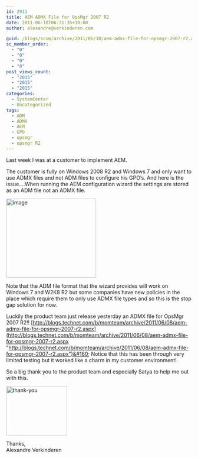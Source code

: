 ```yaml
---
id: 2911
title: AEM ADMX File for OpsMgr 2007 R2
date: 2011-06-10T06:31:35+10:00
author: alexandre@verkinderen.com

guid: /blogs/scom/archive/2011/06/10/aem-admx-file-for-opsmgr-2007-r2.aspx
sc_member_order:
  - "0"
  - "0"
  - "0"
  - "0"
post_views_count:
  - "2015"
  - "2015"
  - "2015"
categories:
  - SystemCenter
  - Uncategorized
tags:
  - ADM
  - ADMX
  - AEM
  - GPO
  - opsmgr
  - opsmgr R2
---
```

Last week I was at a customer to implement AEM.

The customer is fully on Windows 2008 R2 and Windows 7 and only want to use ADMX files and not ADM files to configure his GPO’s. And here is the issue….When running the AEM configuration wizard the settings are stored as an ADM file not an ADMX file. 

[<img style="border-bottom: 0px;border-left: 0px;margin: 0px;padding-left: 0px;padding-right: 0px;border-top: 0px;border-right: 0px;padding-top: 0px" border="0" alt="image" src="https://mscloudstorage.blob.core.windows.net/mscloudstorage//2012/06/image_thumb_2516E0F0.png" width="244" height="214" />](http://scug.be/scom/files/2012/06/image_3499F2BF.png)

Note that the ADM file format that the wizard provides will work on Windows 7 and W2K8 R2 but some companies have new policies in the place which require them to only use ADMX file types and so this is the stop gap solution for now. 

Luckily the product team just release yesterday an ADMX file for OpsMgr 2007 R2!! [http://blogs.technet.com/b/momteam/archive/2011/06/08/aem-admx-file-for-opsmgr-2007-r2.aspx](http://blogs.technet.com/b/momteam/archive/2011/06/08/aem-admx-file-for-opsmgr-2007-r2.aspx "http://blogs.technet.com/b/momteam/archive/2011/06/08/aem-admx-file-for-opsmgr-2007-r2.aspx")&#160; Notice that this has been through very limited testing but it worked like a charm in my customer environment!

So a big thank you to the product team and especially Satya to help me out with this.

[<img style="border-bottom: 0px;border-left: 0px;padding-left: 0px;padding-right: 0px;border-top: 0px;border-right: 0px;padding-top: 0px" border="0" alt="thank-you" src="https://mscloudstorage.blob.core.windows.net/mscloudstorage//2012/06/thank-you_thumb_3E9E6E1D.jpg" width="165" height="133" />](https://mscloudstorage.blob.core.windows.net/mscloudstorage//2012/06/thank-you_43ED54CE.jpg)

Thanks,  
Alexandre Verkinderen
